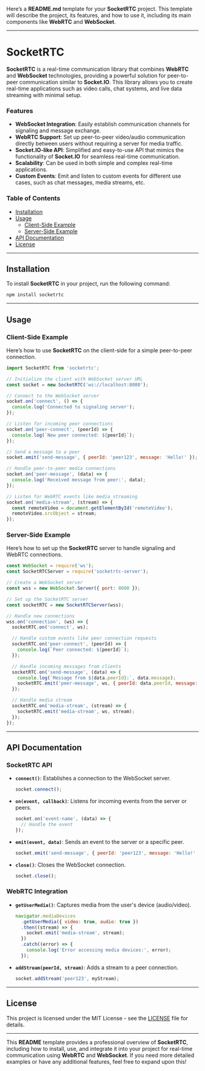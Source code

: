 Here’s a **README.md** template for your **SocketRTC** project. This template will describe the project, its features, and how to use it, including its main components like **WebRTC** and **WebSocket**.

---

# SocketRTC

**SocketRTC** is a real-time communication library that combines **WebRTC** and **WebSocket** technologies, providing a powerful solution for peer-to-peer communication similar to **Socket.IO**. This library allows you to create real-time applications such as video calls, chat systems, and live data streaming with minimal setup.

### Features

- **WebSocket Integration**: Easily establish communication channels for signaling and message exchange.
- **WebRTC Support**: Set up peer-to-peer video/audio communication directly between users without requiring a server for media traffic.
- **Socket.IO-like API**: Simplified and easy-to-use API that mimics the functionality of **Socket.IO** for seamless real-time communication.
- **Scalability**: Can be used in both simple and complex real-time applications.
- **Custom Events**: Emit and listen to custom events for different use cases, such as chat messages, media streams, etc.

### Table of Contents

- [Installation](#installation)
- [Usage](#usage)
  - [Client-Side Example](#client-side-example)
  - [Server-Side Example](#server-side-example)
- [API Documentation](#api-documentation)
- [License](#license)

---

## Installation

To install **SocketRTC** in your project, run the following command:

```bash
npm install socketrtc
```

---

## Usage

### Client-Side Example

Here’s how to use **SocketRTC** on the client-side for a simple peer-to-peer connection.

```javascript
import SocketRTC from 'socketrtc';

// Initialize the client with WebSocket server URL
const socket = new SocketRTC('ws://localhost:8080');

// Connect to the WebSocket server
socket.on('connect', () => {
  console.log('Connected to signaling server');
});

// Listen for incoming peer connections
socket.on('peer-connect', (peerId) => {
  console.log(`New peer connected: ${peerId}`);
});

// Send a message to a peer
socket.emit('send-message', { peerId: 'peer123', message: 'Hello!' });

// Handle peer-to-peer media connections
socket.on('peer-message', (data) => {
  console.log('Received message from peer:', data);
});

// Listen for WebRTC events like media streaming
socket.on('media-stream', (stream) => {
  const remoteVideo = document.getElementById('remoteVideo');
  remoteVideo.srcObject = stream;
});
```

### Server-Side Example

Here’s how to set up the **SocketRTC** server to handle signaling and WebRTC connections.

```javascript
const WebSocket = require('ws');
const SocketRTCServer = require('socketrtc-server');

// Create a WebSocket server
const wss = new WebSocket.Server({ port: 8080 });

// Set up the SocketRTC server
const socketRTC = new SocketRTCServer(wss);

// Handle new connections
wss.on('connection', (ws) => {
  socketRTC.on('connect', ws);

  // Handle custom events like peer connection requests
  socketRTC.on('peer-connect', (peerId) => {
    console.log(`Peer connected: ${peerId}`);
  });

  // Handle incoming messages from clients
  socketRTC.on('send-message', (data) => {
    console.log(`Message from ${data.peerId}:`, data.message);
    socketRTC.emit('peer-message', ws, { peerId: data.peerId, message: data.message });
  });

  // Handle media stream
  socketRTC.on('media-stream', (stream) => {
    socketRTC.emit('media-stream', ws, stream);
  });
});
```

---

## API Documentation

### SocketRTC API

- **`connect()`**: Establishes a connection to the WebSocket server.

  ```javascript
  socket.connect();
  ```

- **`on(event, callback)`**: Listens for incoming events from the server or peers.

  ```javascript
  socket.on('event-name', (data) => {
    // Handle the event
  });
  ```

- **`emit(event, data)`**: Sends an event to the server or a specific peer.

  ```javascript
  socket.emit('send-message', { peerId: 'peer123', message: 'Hello!' });
  ```

- **`close()`**: Closes the WebSocket connection.

  ```javascript
  socket.close();
  ```

### WebRTC Integration

- **`getUserMedia()`**: Captures media from the user's device (audio/video).

  ```javascript
  navigator.mediaDevices
    .getUserMedia({ video: true, audio: true })
    .then((stream) => {
      socket.emit('media-stream', stream);
    })
    .catch((error) => {
      console.log('Error accessing media devices:', error);
    });
  ```

- **`addStream(peerId, stream)`**: Adds a stream to a peer connection.

  ```javascript
  socket.addStream('peer123', myStream);
  ```

---

## License

This project is licensed under the MIT License - see the [LICENSE](LICENSE) file for details.

---

This **README** template provides a professional overview of **SocketRTC**, including how to install, use, and integrate it into your project for real-time communication using **WebRTC** and **WebSocket**. If you need more detailed examples or have any additional features, feel free to expand upon this!
